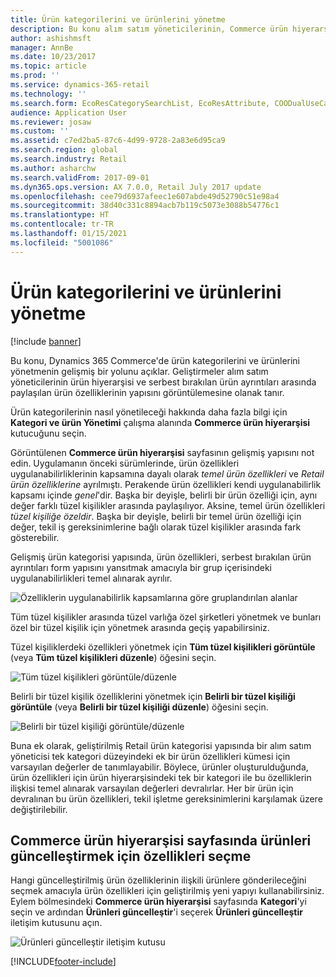 ```yaml
---
title: Ürün kategorilerini ve ürünlerini yönetme
description: Bu konu alım satım yöneticilerinin, Commerce ürün hiyerarşisi ve serbest bırakılan ürün ayrıntıları arasındaki ilişkileri yönetmek için Commerce ürün kategorilerini nasıl kullanacağını açıklar.
author: ashishmsft
manager: AnnBe
ms.date: 10/23/2017
ms.topic: article
ms.prod: ''
ms.service: dynamics-365-retail
ms.technology: ''
ms.search.form: EcoResCategorySearchList, EcoResAttribute, COODualUseCategories, EcoResProductCategory, EcoResCategoryAddProduct, EcoResAttributeValue
audience: Application User
ms.reviewer: josaw
ms.custom: ''
ms.assetid: c7ed2ba5-87c6-4d99-9728-2a83e6d95ca9
ms.search.region: global
ms.search.industry: Retail
ms.author: asharchw
ms.search.validFrom: 2017-09-01
ms.dyn365.ops.version: AX 7.0.0, Retail July 2017 update
ms.openlocfilehash: cee79d6937afeec1e607abde49d52790c51e98a4
ms.sourcegitcommit: 38d40c331c8894acb7b119c5073e3088b54776c1
ms.translationtype: HT
ms.contentlocale: tr-TR
ms.lasthandoff: 01/15/2021
ms.locfileid: "5001086"
---
```

# <a name="manage-product-categories-and-products"></a>Ürün kategorilerini ve ürünlerini yönetme

[!include [banner](./includes/banner.md)]

Bu konu, Dynamics 365 Commerce'de ürün kategorilerini ve ürünlerini yönetmenin gelişmiş bir yolunu açıklar. Geliştirmeler alım satım yöneticilerinin ürün hiyerarşisi ve serbest bırakılan ürün ayrıntıları arasında paylaşılan ürün özelliklerinin yapısını görüntülemesine olanak tanır.

Ürün kategorilerinin nasıl yönetileceği hakkında daha fazla bilgi için **Kategori ve ürün Yönetimi** çalışma alanında **Commerce ürün hiyerarşisi** kutucuğunu seçin.

Görüntülenen **Commerce ürün hiyerarşisi** sayfasının gelişmiş yapısını not edin. Uygulamanın önceki sürümlerinde, ürün özellikleri uygulanabilirliklerinin kapsamına dayalı olarak *temel ürün özellikleri* ve *Retail ürün özelliklerine* ayrılmıştı. Perakende ürün özellikleri kendi uygulanabilirlik kapsamı içinde *genel*'dir. Başka bir deyişle, belirli bir ürün özelliği için, aynı değer farklı tüzel kişilikler arasında paylaşılıyor. Aksine, temel ürün özellikleri *tüzel kişiliğe özeldir*. Başka bir deyişle, belirli bir temel ürün özelliği için değer, tekil iş gereksinimlerine bağlı olarak tüzel kişilikler arasında fark gösterebilir.

Gelişmiş ürün kategorisi yapısında, ürün özellikleri, serbest bırakılan ürün ayrıntıları form yapısını yansıtmak amacıyla bir grup içerisindeki uygulanabilirlikleri temel alınarak ayrılır.

![Özelliklerin uygulanabilirlik kapsamlarına göre gruplandırılan alanlar](media/NoticeGroupingOfFieldsBasedOnTheirScope.PNG)

Tüm tüzel kişilikler arasında tüzel varlığa özel şirketleri yönetmek ve bunları özel bir tüzel kişilik için yönetmek arasında geçiş yapabilirsiniz.

Tüzel kişiliklerdeki özellikleri yönetmek için **Tüm tüzel kişilikleri görüntüle** (veya **Tüm tüzel kişilikleri düzenle**) öğesini seçin.

![Tüm tüzel kişilikleri görüntüle/düzenle](media/ToggleBackToEditForSpecificLegalEntity.PNG)

Belirli bir tüzel kişilik özelliklerini yönetmek için **Belirli bir tüzel kişiliği görüntüle** (veya **Belirli bir tüzel kişiliği düzenle**) öğesini seçin.

![Belirli bir tüzel kişiliği görüntüle/düzenle](media/ToggleToEditForAllLegalEntities.PNG)

Buna ek olarak, geliştirilmiş Retail ürün kategorisi yapısında bir alım satım yöneticisi tek kategori düzeyindeki ek bir ürün özellikleri kümesi için varsayılan değerler de tanımlayabilir. Böylece, ürünler oluşturulduğunda, ürün özellikleri için ürün hiyerarşisindeki tek bir kategori ile bu özelliklerin ilişkisi temel alınarak varsayılan değerleri devralırlar. Her bir ürün için devralınan bu ürün özellikleri, tekil işletme gereksinimlerini karşılamak üzere değiştirilebilir.

## <a name="selecting-properties-to-update-products-on-the-commerce-product-hierarchy-page"></a>Commerce ürün hiyerarşisi sayfasında ürünleri güncelleştirmek için özellikleri seçme

Hangi güncelleştirilmiş ürün özelliklerinin ilişkili ürünlere gönderileceğini seçmek amacıyla ürün özellikleri için geliştirilmiş yeni yapıyı kullanabilirsiniz. Eylem bölmesindeki **Commerce ürün hiyerarşisi** sayfasında **Kategori**'yi seçin ve ardından **Ürünleri güncelleştir**'i seçerek **Ürünleri güncelleştir** iletişim kutusunu açın.

![Ürünleri güncelleştir iletişim kutusu](media/NewUpdateProductsEnhancedView.PNG)


[!INCLUDE[footer-include](../includes/footer-banner.md)]